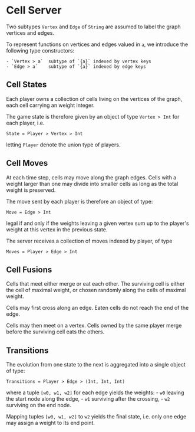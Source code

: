 # Cell Server 

Two subtypes `Vertex` and `Edge` of `String` are assumed 
to label the graph vertices and edges. 

To represent functions on vertices and edges valued in `a`,
we introduce the following type constructors: 

    - `Vertex > a`  subtype of `{a}` indexed by vertex keys
    - `Edge > a`    subtype of `{a}` indexed by edge keys 

## Cell States

Each player owns a collection of cells living on the vertices 
of the graph, each cell carrying an weight integer. 

The game state is therefore given by an object of type `Vertex > Int`
for each player, i.e. 

    State = Player > Vertex > Int 

letting `Player` denote the union type of players. 

## Cell Moves

At each time step, cells may move along the graph edges. 
Cells with a weight larger than one may divide into smaller cells 
as long as the total weight is preserved. 

The move sent by each player is therefore an object of type: 

    Move = Edge > Int 

legal if and only if the weights leaving a given vertex sum up 
to the player's weight at this vertex in the previous state. 

The server receives a collection of moves indexed by player, of type

    Moves = Player > Edge > Int

## Cell Fusions 

Cells that meet either merge or eat each other. 
The surviving cell is either the cell of maximal weight, 
or chosen randomly along the cells of maximal weight. 

Cells may first cross along an edge. 
Eaten cells do not reach the end of the edge. 

Cells may then meet on a vertex. 
Cells owned by the same player merge before 
the surviving cell eats the others. 

## Transitions 

The evolution from one state to the next is aggregated 
into a single object of type: 

    Transitions = Player > Edge > (Int, Int, Int)

where a tuple `[w0, w1, w2]` for each edge yields the weights: 
    - `w0` leaving the start node along the edge,
    - `w1` surviving after the crossing, 
    - `w2` surviving on the end node. 

Mapping tuples `[w0, w1, w2]` to `w2` yields the final state, 
i.e. only one edge may assign a weight to its end point. 

